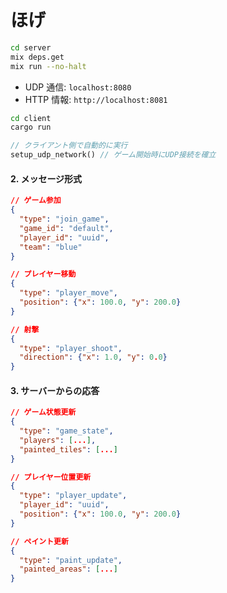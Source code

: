 # ほげ

```bash
cd server
mix deps.get
mix run --no-halt
```

- UDP 通信: `localhost:8080`
- HTTP 情報: `http://localhost:8081`

```bash
cd client
cargo run
```

```rust
// クライアント側で自動的に実行
setup_udp_network() // ゲーム開始時にUDP接続を確立
```

#### 2. メッセージ形式

```json
// ゲーム参加
{
  "type": "join_game",
  "game_id": "default",
  "player_id": "uuid",
  "team": "blue"
}

// プレイヤー移動
{
  "type": "player_move",
  "position": {"x": 100.0, "y": 200.0}
}

// 射撃
{
  "type": "player_shoot",
  "direction": {"x": 1.0, "y": 0.0}
}
```

#### 3. サーバーからの応答

```json
// ゲーム状態更新
{
  "type": "game_state",
  "players": [...],
  "painted_tiles": [...]
}

// プレイヤー位置更新
{
  "type": "player_update",
  "player_id": "uuid",
  "position": {"x": 100.0, "y": 200.0}
}

// ペイント更新
{
  "type": "paint_update",
  "painted_areas": [...]
}
```
